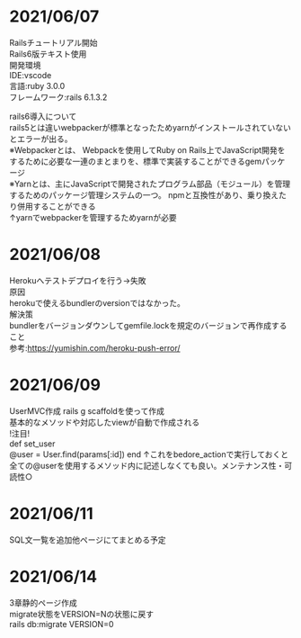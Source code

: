 # 2021/06/07
Railsチュートリアル開始  
Rails6版テキスト使用  
開発環境  
IDE:vscode  
言語:ruby 3.0.0  
フレームワーク:rails 6.1.3.2  

rails6導入について  
rails5とは違いwebpackerが標準となったためyarnがインストールされていないとエラーが出る。  
※Webpackerとは、 Webpackを使用してRuby on Rails上でJavaScript開発をするために必要な一連のまとまりを、標準で実装することができるgemパッケージ  
※Yarnとは、主にJavaScriptで開発されたプログラム部品（モジュール）を管理するためのパッケージ管理システムの一つ。 npmと互換性があり、乗り換えたり併用することができる  
↑yarnでwebpackerを管理するためyarnが必要  

# 2021/06/08
Herokuへテストデプロイを行う→失敗  
原因  
herokuで使えるbundlerのversionではなかった。  
解決策  
bundlerをバージョンダウンしてgemfile.lockを規定のバージョンで再作成すること  
参考:https://yumishin.com/heroku-push-error/

# 2021/06/09
UserMVC作成
rails g scaffoldを使って作成  
基本的なメソッドや対応したviewが自動で作成される  
!注目!  
def set_user  
 @user = User.find(params[:id])
end
↑これをbedore_actionで実行しておくと全ての@userを使用するメソッド内に記述しなくても良い。メンテナンス性・可読性○

# 2021/06/11
SQL文一覧を追加他ページにてまとめる予定

# 2021/06/14
3章静的ページ作成  
migrate状態をVERSION=Nの状態に戻す  
rails db:migrate VERSION=0
